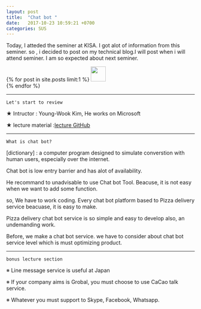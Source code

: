 ```yaml
---
layout: post
title:  "Chat bot "
date:   2017-10-23 10:59:21 +0700
categories: SUS
---
```

Today, I atteded the seminer at KISA. I got alot of information from this seminer.
so , i decided to post on my technical blog.I will post when i will attend seminer.
I am so expected about next seminer.

{% for post in site.posts limit:1 %}
<img src="https://paypulse.github.io/assets/images/seminor.png" width="40" height="40"/>  
{% endfor %}

---
`Let's start to review`

★ Intructor        : Young-Wook Kim, He works on Microsoft

★ lecture material :[lecture GitHub][jekyll-material]

[jekyll-material]: https://github.com/KoreaEva/Bot

---


`What is chat bot?`

[dictionary] : a computer program designed to simulate converstion with human users, especially over the internet.

Chat bot is low entry barrier and has alot of availability.

He recommand to unadvisable to use Chat bot Tool. Beacuse, it is not easy  when we want to add some function.

so, We have to work coding.
Every chat bot platform based to Pizza delivery service beacuase, it is easy to make.

Pizza delivery chat bot service is so simple and easy to develop also, an undemanding work.

Before, we make a chat bot service. we have to consider about chat bot service level which is must  optimizing product.




---
`bonus lecture section`

※ Line message service is useful at Japan

※ If your company aims is Grobal, you must choose to use CaCao talk service.

※ Whatever you must support to Skype, Facebook, Whatsapp.
